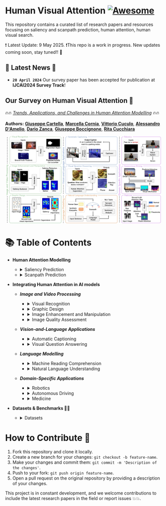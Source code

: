 # Human Visual Attention [![Awesome](https://awesome.re/badge.svg)](https://awesome.re)
This repository contains a curated list of research papers and resources focusing on saliency and scanpath prediction, human attention, human visual search.


❗ Latest Update: 9 May 2025.
❗This repo is a work in progress. New updates coming soon, stay tuned!! :construction:

## 📣 Latest News 📣
- **`20 April 2024`** Our survey paper has been accepted for publication at **IJCAI2024 Survey Track**!

## Our Survey on Human Visual Attention 👀

🔥🔥 [*Trends, Applications, and Challenges in Human Attention Modelling*](http://arxiv.org/abs/2402.18673) 🔥🔥\
\
**Authors:** 
[**Giuseppe Cartella**](https://scholar.google.com/citations?hl=en&user=0sJ4VCcAAAAJ),
[**Marcella Cornia**](https://scholar.google.com/citations?user=DzgmSJEAAAAJ&hl=it&oi=ao),
[**Vittorio Cuculo**](https://scholar.google.com/citations?user=usEfqxoAAAAJ&hl=it&oi=ao),
[**Alessandro D'Amelio**](https://scholar.google.com/citations?user=chkawtoAAAAJ&hl=it&oi=ao),
[**Dario Zanca**](https://scholar.google.com/citations?user=KjwaSXkAAAAJ&hl=it&oi=ao),
[**Giuseppe Boccignone**](https://scholar.google.com/citations?user=LqM0uJwAAAAJ&hl=it&oi=ao),
[**Rita Cucchiara**](https://scholar.google.com/citations?user=OM3sZEoAAAAJ&hl=it&oi=ao)

<p align="center">
    <img src="figure.jpg" style="max-width:500px">
</p>

# 📚 Table of Contents
- **Human Attention Modelling**
    - <details>
        <summary>Saliency Prediction</summary>
        
        | **Year** | **Conference / Journal** | **Title** | **Authors** | **Links** |
        |:--------:|:--------------:|:----------------------------------------------------|:---------------------|:---------:|
        |   2025   |      WACV      | SUM: Saliency Unification through Mamba for Visual Attention Modeling | *Alireza Hosseini et al.*    | [📜 Paper](https://arxiv.org/pdf/2406.17815) / [Code :octocat:](https://github.com/Arhosseini77/SUM) / [Project Page](https://arhosseini77.github.io/sum_page/)
        |   2024   |      WACV      | Learning Saliency from Fixations | *Yasser Abdelaziz Dahou Djilali et al.*    | [📜 Paper](https://arxiv.org/pdf/2311.14073.pdf) / [Code :octocat:](https://github.com/YasserdahouML/SalTR) 
        |   2023   |      CVPR      | Learning from Unique Perspectives: User-aware Saliency Modeling | *Shi Chen et al.*    | [📜 Paper](https://openaccess.thecvf.com//content/CVPR2023/papers/Chen_Learning_From_Unique_Perspectives_User-Aware_Saliency_Modeling_CVPR_2023_paper.pdf) 
        |   2023   |      CVPR      | TempSAL - Uncovering Temporal Information for Deep Saliency Prediction | *Bahar Aydemir et al.*    | [📜 Paper](https://openaccess.thecvf.com/content/CVPR2023/papers/Aydemir_TempSAL_-_Uncovering_Temporal_Information_for_Deep_Saliency_Prediction_CVPR_2023_paper.pdf) / [Code :octocat:](https://github.com/IVRL/Tempsal)
        |   2023   |      BMVC      | Clustered Saliency Prediction | *Rezvan Sherkat et al.*    | [📜 Paper](https://arxiv.org/pdf/2207.02205.pdf)
        |   2023   |      NeurIPS      | What Do Deep Saliency Models Learn about Visual Attention? | *Shi Chen et al.*    | [📜 Paper](https://arxiv.org/pdf/2310.09679.pdf) / [Code :octocat:](https://github.com/szzexpoi/saliency_analysis)
        |   2022   |      Neurocomputing      | TranSalNet: Towards perceptually relevant visual saliency prediction | *Jianxun Lou et al.*    | [📜 Paper](https://www.sciencedirect.com/science/article/pii/S0925231222004714?via%3Dihub) / [Code :octocat:](https://github.com/LJOVO/TranSalNet?tab=readme-ov-file)
      |   2020   |      CVPR      | STAViS: Spatio-Temporal AudioVisual Saliency Network | *Antigoni Tsiami et al.*    | [📜 Paper](https://arxiv.org/pdf/2001.03063.pdf) / [Code :octocat:](https://github.com/atsiami/STAViS)
      |   2020   |      CVPR      | How much time do you have? Modeling multi-duration saliency | *Camilo Fosco et al.*    | [📜 Paper](https://openaccess.thecvf.com/content_CVPR_2020/papers/Fosco_How_Much_Time_Do_You_Have_Modeling_Multi-Duration_Saliency_CVPR_2020_paper.pdf) / [Code :octocat:](https://github.com/diviz-mit/multiduration-saliency/) / [Project Page](http://multiduration-saliency.csail.mit.edu/)
      |   2018   |      IEEE Transactions on Image Processing      | Predicting Human Eye Fixations via an LSTM-based Saliency Attentive Model | *Marcella Cornia et al.*    | [📜 Paper](https://arxiv.org/pdf/1611.09571.pdf) / [Code :octocat:](https://github.com/marcellacornia/sam)
        |   2015   |      CVPR      | SALICON: Saliency in Context | *Ming Jiang et al.*    | [📜 Paper](https://openaccess.thecvf.com/content_cvpr_2015/papers/Jiang_SALICON_Saliency_in_2015_CVPR_paper.pdf) / [Project Page](http://salicon.net/)
        |   2009   |      ICCV      | Learning to Predict Where Humans Look | *Tilke Judd et al.*    | [📜 Paper](https://ieeexplore.ieee.org/stamp/stamp.jsp?tp=&arnumber=5459462)
        |   1998   |      TPAMI      | A Model of Saliency-Based Visual Attention for Rapid Scene Analysis | *Laurent Itti et al.*    | [📜 Paper](https://forums.cs.tau.ac.il/~hezy/Vision%20Seminar/koch%20attention%20pami.pdf)
    </details>
    
    - <details>
        <summary>Scanpath Prediction</summary>
    
        | **Year** | **Conference / Journal** | **Title** | **Authors** | **Links** |
        |:--------:|:--------------:|:---------:|:-----------:|:---------:|
        |   2025   |      WACV      | TPP-Gaze: Modelling Gaze Dynamics in Space and Time with Neural Temporal Point Processes | *Alessandro D'Amelio et al.*    | [📜 Paper](https://arxiv.org/abs/2410.23409) / [Code :octocat:](https://github.com/phuselab/tppgaze)
        |   2024   |      ECCV      | GazeXplain: Learning to Predict Natural Language Explanations of Visual Scanpaths | *Xianyu Chen et al.*    | [📜 Paper](https://arxiv.org/abs/2408.02788) / [Code :octocat:](https://github.com/chenxy99/GazeXplain)
        |   2024   |      ECCV      | Look Hear: Gaze Prediction for Speech-directed Human Attention | *Sounak Mondal et al.*    | [📜 Paper](https://arxiv.org/pdf/2407.19605) / [Code :octocat:](https://github.com/cvlab-stonybrook/ART)
        |   2024   |      CVPR      | Beyond Average: Individualized Visual Scanpath Prediction | *Xianyu Chen et al.*    | [📜 Paper](https://arxiv.org/pdf/2404.12235.pdf)
        |   2024   |      CVPR      | Unifying Top-down and Bottom-up Scanpath Prediction Using Transformers | *Zhibo Yang et al.*    | [📜 Paper](https://arxiv.org/pdf/2303.09383.pdf) / [Code :octocat:](https://github.com/cvlab-stonybrook/HAT)
        |   2023   |      arXiv      | Contrastive Language-Image Pretrained Models are Zero-Shot Human Scanpath Predictors | *Dario Zanca et al.*    | [📜 Paper](https://arxiv.org/pdf/2305.12380.pdf) / [Code + Dataset :octocat:](https://github.com/mad-lab-fau/CapMIT1003)
        |   2023   |      CVPR      | Gazeformer: Scalable, Effective and Fast Prediction of Goal-Directed Human Attention | *Sounak Mondal et al.*    | [📜 Paper](https://arxiv.org/pdf/2303.15274.pdf) / [Code :octocat:](https://github.com/cvlab-stonybrook/Gazeformer/)
        |   2022   |      ECCV      | Target-absent Human Attention | *Zhibo Yang et al.*    | [📜 Paper](https://arxiv.org/pdf/2207.01166.pdf) / [Code :octocat:](https://github.com/cvlab-stonybrook/Target-absent-Human-Attention)
        |   2022   |      TMLR      | Behind the Machine's Gaze: Neural Networks with Biologically-inspired Constraints Exhibit Human-like Visual Attention | *Leo Schwinn et al.*    | [📜 Paper](https://openreview.net/pdf?id=7iSYW1FRWA) / [Code :octocat:](https://github.com/SchwinnL/NeVA)
        |   2022   |      Journal of Vision      | DeepGaze III: Modeling free-viewing human scanpaths with deep learning | *Matthias Kümmerer et al.*    | [📜 Paper](https://jov.arvojournals.org/article.aspx?articleid=2778776) / [Code :octocat:](https://github.com/matthias-k/DeepGaze)
        |   2021   |      CVPR      | Predicting Human Scanpaths in Visual Question Answering | *Xianyu Chen et al.*    | [📜 Paper](https://openaccess.thecvf.com/content/CVPR2021/papers/Chen_Predicting_Human_Scanpaths_in_Visual_Question_Answering_CVPR_2021_paper.pdf) / [Code :octocat:](https://github.com/chenxy99/Scanpaths)
        |   2019   |      TPAMI      | Gravitational Laws of Focus of Attention | *Dario Zanca et al.*    | [📜 Paper](https://ieeexplore.ieee.org/abstract/document/8730418) / [Code :octocat:](https://github.com/dariozanca/G-Eymol)
        |   2015   |      Vision Research      | Saccadic model of eye movements for free-viewing condition | *Olivier Le Meur et al.*    | [📜 Paper](https://www.sciencedirect.com/science/article/pii/S0042698915000504)
    </details>

- **Integrating Human Attention in AI models**
    - ***Image and Video Processing***
        - <details>
            <summary>Visual Recognition</summary>
            
            | **Year** | **Conference / Journal** | **Title** | **Authors** | **Links** |
            |:--------:|:--------------:|:---------:|:-----------:|:---------:|
            |    2023  |    IJCV    |    Joint Learning of Visual-Audio Saliency Prediction and Sound Source Localization on Multi-face Videos    | *Minglang Qiao et al.*    | [📜 Paper](https://link.springer.com/article/10.1007/s11263-023-01950-3) / [Code :octocat:](https://github.com/MinglangQiao/MVVA-Database?tab=readme-ov-file)
            |    2022  |    ECML PKDD    |    Foveated Neural Computation    | *Matteo Tiezzi et al.*    | [📜 Paper](https://2022.ecmlpkdd.org/wp-content/uploads/2022/09/sub_620.pdf) / [Code :octocat:](https://github.com/sailab-code/foveated_neural_computation)
            |    2021  |    WACV    |    Integrating Human Gaze into Attention for Egocentric Activity Recognition    | *Kyle Min et al.*    | [📜 Paper](https://openaccess.thecvf.com/content/WACV2021/papers/Min_Integrating_Human_Gaze_Into_Attention_for_Egocentric_Activity_Recognition_WACV_2021_paper.pdf) / [Code :octocat:](https://github.com/MichiganCOG/Gaze-Attention)
            |   2019   |      CVPR      | Learning Unsupervised Video Object Segmentation through Visual Attention | *Wenguan Wang et al.*    | [📜 Paper](https://openaccess.thecvf.com/content_CVPR_2019/papers/Wang_Learning_Unsupervised_Video_Object_Segmentation_Through_Visual_Attention_CVPR_2019_paper.pdf) / [Code :octocat:](https://github.com/wenguanwang/AGS)
            |   2019   |      CVPR      | Shifting more attention to video salient object detection | *Deng-Ping Fan et al.*    | [📜 Paper](https://openaccess.thecvf.com/content_CVPR_2019/papers/Fan_Shifting_More_Attention_to_Video_Salient_Object_Detection_CVPR_2019_paper.pdf) / [Code :octocat:](https://github.com/DengPingFan/DAVSOD)
          </details>
          
        - <details>
            <summary>Graphic Design</summary>
            
            | **Year** | **Conference / Journal** | **Title** | **Authors** | **Links** |
            |:--------:|:--------------:|:---------:|:-----------:|:---------:|
            |   2025   |      CHI      | CHARTIST: Task-driven Eye Movement Control for Chart Reading | *Danqing Shi et al.*    | [📜 Paper](https://arxiv.org/abs/2502.03575)
            |   2020   | ACM Symposium on UIST (User Interface Software and Technology) | Predicting Visual Importance Across Graphic Design Types |      *Camilo Fosco et al.*       | [📜 Paper](https://arxiv.org/pdf/2008.02912.pdf) / [Code :octocat:](https://github.com/diviz-mit/predimportance-public)
            |   2020   | ACM MobileHCI | Understanding Visual Saliency in Mobile User Interfaces |      *Luis A. Leiva et al.*       | [📜 Paper](https://arxiv.org/pdf/2101.09176.pdf)
            |   2017   | ACM Symposium on UIST (User Interface Software and Technology) | Learning Visual Importance for Graphic Designs and Data Visualizations |      *Zoya Bylinskii et al.*       | [📜 Paper](https://arxiv.org/pdf/1708.02660.pdf) / [Code :octocat:](https://github.com/cvzoya/visimportance)
        </details>
    
        - <details>
            <summary>Image Enhancement and Manipulation</summary>
  
            | **Year** | **Conference / Journal** | **Title** | **Authors** | **Links** |
            |:--------:|:--------------:|:---------:|:-----------:|:---------:|
            |   2023   | CVPR | Realistic saliency guided image enhancement |      *S. Mahdi H. Miangoleh et al.*       | [📜 Paper](https://openaccess.thecvf.com/content/CVPR2023/papers/Miangoleh_Realistic_Saliency_Guided_Image_Enhancement_CVPR_2023_paper.pdf) / [Code :octocat:](https://github.com/compphoto/RealisticImageEnhancement) / [Project Page](https://yaksoy.github.io/realisticEditing/)
            |   2022   | CVPR | Deep saliency prior for reducing visual distraction |      *Kfir Aberman et al.*       | [📜 Paper](https://openaccess.thecvf.com/content/CVPR2022/papers/Aberman_Deep_Saliency_Prior_for_Reducing_Visual_Distraction_CVPR_2022_paper.pdf) / [Project Page](https://deep-saliency-prior.github.io/)
            |   2021   | CVPR | Saliency-guided image translation |      *Lai Jiang et al.*       | [📜 Paper](https://openaccess.thecvf.com/content/CVPR2021/papers/Jiang_Saliency-Guided_Image_Translation_CVPR_2021_paper.pdf)
            |   2017   | arXiv | Guiding human gaze with convolutional neural networks |      *Leon A. Gatys et al.*       | [📜 Paper](https://arxiv.org/pdf/1712.06492.pdf)
        </details>
        
        - <details>
            <summary>Image Quality Assessment</summary>
 
            | **Year** | **Conference / Journal** | **Title** | **Authors** | **Links** |
            |:--------:|:--------------:|:---------:|:-----------:|:---------:|
            |   2023   | CVPR | ScanDMM: A Deep Markov Model of Scanpath Prediction for 360° Images |      *Xiangjie Sui et al.*       | [📜 Paper](https://openaccess.thecvf.com/content/CVPR2023/papers/Sui_ScanDMM_A_Deep_Markov_Model_of_Scanpath_Prediction_for_360deg_CVPR_2023_paper.pdf) / [Code :octocat:](https://github.com/xiangjieSui/ScanDMM)
            |   2021   | ICCV Workshops | Saliency-Guided Transformer Network combined with Local Embedding for No-Reference Image Quality Assessment |      *Mengmeng Zhu et al.*       | [📜 Paper](https://openaccess.thecvf.com/content/ICCV2021W/AIM/papers/Zhu_Saliency-Guided_Transformer_Network_Combined_With_Local_Embedding_for_No-Reference_Image_ICCVW_2021_paper.pdf)
            |   2019   | ACMMM | SGDNet: An End-to-End Saliency-Guided Deep Neural Network for No-Reference Image Quality Assessment |      *Sheng Yang et al.*       | [📜 Paper](https://dl.acm.org/doi/pdf/10.1145/3343031.3350990) / [Code :octocat:](https://github.com/ysyscool/SGDNet)
        </details>
    - ***Vision-and-Language Applications***
        - <details>
            <summary>Automatic Captioning</summary>
 
            | **Year** | **Conference / Journal** | **Title** | **Authors** | **Links** |
            |:--------:|:--------------:|:---------:|:-----------:|:---------:|
            |   2020   | EMNLP | Generating Image Descriptions via Sequential Cross-Modal Alignment Guided by Human Gaze |      *Ece Takmaz et al.*       | [📜 Paper](https://aclanthology.org/2020.emnlp-main.377.pdf) / [Code :octocat:](https://github.com/dmg-illc/didec-seq-gen)
            |   2019   | ICCV | Human Attention in Image Captioning: Dataset and Analysis |      *Sen He et al.*       | [📜 Paper](https://openaccess.thecvf.com/content_ICCV_2019/papers/He_Human_Attention_in_Image_Captioning_Dataset_and_Analysis_ICCV_2019_paper.pdf) / [Code :octocat:](https://github.com/SenHe/Human-Attention-in-Image-Captioning)
            |   2018   | ACM TOMM | Paying More Attention to Saliency: Image Captioning with Saliency and Context Attention |      *Marcella Cornia et al.*       | [📜 Paper](https://arxiv.org/pdf/1706.08474.pdf)
            |   2017   | CVPR | Supervising Neural Attention Models for Video Captioning by Human Gaze Data |      *Youngjae Yu et al.*       | [📜 Paper](https://openaccess.thecvf.com/content_cvpr_2017/papers/Yu_Supervising_Neural_Attention_CVPR_2017_paper.pdf) / [Code :octocat:](https://github.com/yj-yu/Recurrent_Gaze_Prediction)
            |   2016   | arXiv | Seeing with Humans: Gaze-Assisted Neural Image Captioning |      *Yusuke Sugano et al.*       | [📜 Paper](https://arxiv.org/pdf/1608.05203.pdf)
            
        </details>
        
        - <details>
            <summary>Visual Question Answering</summary>
 
            | **Year** | **Conference / Journal** | **Title** | **Authors** | **Links** |
            |:--------:|:--------------:|:---------:|:-----------:|:---------:|
            |   2023   | EMNLP | GazeVQA: A Video Question Answering Dataset for Multiview Eye-Gaze Task-Oriented Collaborations |      *Muhammet Furkan Ilaslan et al.*       | [📜 Paper](https://aclanthology.org/2023.emnlp-main.648.pdf) / [Code :octocat:](https://github.com/mfurkanilaslan/GazeVQA)
            |   2023   | CVPR Workshops | Multimodal Integration of Human-Like Attention in Visual Question Answering |      *Ekta Sood et al.*       | [📜 Paper](https://openaccess.thecvf.com/content/CVPR2023W/GAZE/papers/Sood_Multimodal_Integration_of_Human-Like_Attention_in_Visual_Question_Answering_CVPRW_2023_paper.pdf) / [Project Page](https://perceptualui.org/publications/sood23_gaze/)
            |   2021   | CoNLL | VQA-MHUG: A Gaze Dataset to Study Multimodal Neural Attention in Visual Question Answering |      *Ekta Sood et al.*       | [📜 Paper](https://aclanthology.org/2021.conll-1.3.pdf) / [Dataset + Project Page](https://perceptualui.org/publications/sood21_conll/)
            |   2020   | ECCV | AiR: Attention with Reasoning Capability |      *Shi Chen et al.*       | [📜 Paper](https://www.ecva.net/papers/eccv_2020/papers_ECCV/papers/123460086.pdf) / [Code :octocat:](https://github.com/szzexpoi/AiR)
            |   2018   | AAAI | Exploring Human-like Attention Supervision in Visual Question Answering |      *Tingting Qiao et al.*       | [📜 Paper](https://arxiv.org/pdf/1709.06308.pdf) / [Code :octocat:](https://github.com/qiaott/HAN) 
            |   2016   | EMNLP | Human Attention in Visual Question Answering: Do Humans and Deep Networks Look at the Same Regions? |      *Abhishek Das et al.*       | [📜 Paper](https://aclanthology.org/D16-1092.pdf)
 
          
        </details>
    - ***Language Modelling***
        - <details>
            <summary>Machine Reading Comprehension</summary>
 
            | **Year** | **Conference / Journal** | **Title** | **Authors** | **Links** |
            |:--------:|:--------------:|:---------:|:-----------:|:---------:|
            |   2023   | ACL Workshops | Native Language Prediction from Gaze: a Reproducibility Study |      *Lina Skerath et al.*       | [📜 Paper](https://aclanthology.org/2023.acl-srw.26.pdf) / [Code :octocat:](https://github.com/linaskerath/ANLP_project)
            |   2022   | ETRA | Inferring Native and Non-Native Human Reading Comprehension and Subjective Text Difficulty from Scanpaths |      *David R. Reich et al.*       | [📜 Paper](https://dl.acm.org/doi/pdf/10.1145/3517031.3529639) / [Code :octocat:](https://github.com/aeye-lab/etra-reading-comprehension)
            |   2017   | ACL | Predicting Native Language from Gaze |      *Yevgeni Berzak et al.*       | [📜 Paper](https://aclanthology.org/P17-1050.pdf)
 
            
        </details>
        
        - <details>
            <summary>Natural Language Understanding</summary>    
 
            | **Year** | **Conference / Journal** | **Title** | **Authors** | **Links** |
            |:--------:|:--------------:|:---------:|:-----------:|:---------:|
           |   2025   | ICLR | Seeing Eye to AI: Human Alignment via Gaze-Based Response Rewards for Large Language Models |      *Angela Lopez-Cardona et al.*       | [📜 Paper](https://arxiv.org/abs/2410.01532) / [Code :octocat:](https://github.com/Telefonica-Scientific-Research/gaze_reward)
            |   2023   | EMNLP | Pre-Trained Language Models Augmented with Synthetic Scanpaths for Natural Language Understanding |      *Shuwen Deng et al.*       | [📜 Paper](https://aclanthology.org/2023.emnlp-main.400.pdf) / [Code :octocat:](https://github.com/aeye-lab/EMNLP-SyntheticScanpaths-NLU-PretrainedLM)
            |   2023   | EACL | Synthesizing Human Gaze Feedback for Improved NLP Performance |      *Varun Khurana et al.*       | [📜 Paper](https://aclanthology.org/2023.eacl-main.139.pdf)
            |   2020   | NeurIPS | Improving Natural Language Processing Tasks with Human Gaze-Guided Neural Attention |      *Ekta Sood et al.*       | [📜 Paper](https://proceedings.neurips.cc/paper_files/paper/2020/file/460191c72f67e90150a093b4585e7eb4-Paper.pdf) / [Project Page](https://perceptualui.org/publications/sood20_neurips/)
          

            
        </details>
    - ***Domain-Specific Applications***
        - <details>
            <summary>Robotics</summary>
 
            | **Year** | **Conference / Journal** | **Title** | **Authors** | **Links** |
            |:--------:|:--------------:|:---------:|:-----------:|:---------:|
            |   2023   | IEEE RA-L | GVGNet: Gaze-Directed Visual Grounding for Learning Under-Specified Object Referring Intention |      *Kun Qian et al.*       | [📜 Paper](https://ieeexplore.ieee.org/stamp/stamp.jsp?arnumber=10202186)
            |   2022   | RSS | Gaze Complements Control Input for Goal Prediction During Assisted Teleoperation |      *Reuben M. Aronson et al.*       | [📜 Paper](https://harp.ri.cmu.edu/assets/pubs/aronson_gaze_to_goal_rss22.pdf)
            |   2019   | CoRL | Understanding Teacher Gaze Patterns for Robot Learning |      *Akanksha Saran et al.*       | [📜 Paper](https://proceedings.mlr.press/v100/saran20a/saran20a.pdf) / [Code :octocat:](https://github.com/asaran/gaze-LfD)
            |   2019   | CoRL | Nonverbal Robot Feedback for Human Teachers |      *Sandy H. Huang et al.*       | [📜 Paper](https://proceedings.mlr.press/v100/huang20a/huang20a.pdf)
 
        </details>
        
        - <details>
            <summary>Autonomous Driving</summary>
 
            | **Year** | **Conference / Journal** | **Title** | **Authors** | **Links** |
            |:--------:|:--------------:|:---------:|:-----------:|:---------:|
            |   2023   | ICCV | FBLNet: FeedBack Loop Network for Driver Attention Prediction |      *Yilong Chen et al.*       | [📜 Paper](https://openaccess.thecvf.com/content/ICCV2023/papers/Chen_FBLNet_FeedBack_Loop_Network_for_Driver_Attention_Prediction_ICCV_2023_paper.pdf)
            |   2022   | IEEE Transactions on Intelligent Transportation Systems | DADA: Driver Attention Prediction in Driving Accident Scenarios |      *Jianwu Fang et al.*       | [📜 Paper](https://arxiv.org/pdf/1912.12148.pdf) / [Code :octocat:](https://github.com/JWFangit/LOTVS-DADA)
            |   2021   | ICCV | MEDIRL: Predicting the Visual Attention of Drivers via Deep Inverse Reinforcement Learning |      *Sonia Baee et al.*       | [📜 Paper](https://openaccess.thecvf.com/content/ICCV2021/papers/Baee_MEDIRL_Predicting_the_Visual_Attention_of_Drivers_via_Maximum_Entropy_ICCV_2021_paper.pdf) / [Code :octocat:](https://github.com/soniabaee/MEDIRL-EyeCar) / [Project Page](https://soniabaee.github.io/projects/medirl-eyecar/medirl-eyecar.html)
            |   2020   | CVPR | “Looking at the right stuff” - Guided semantic-gaze for autonomous driving |      *Anwesan Pal et al.*       | [📜 Paper](https://openaccess.thecvf.com/content_CVPR_2020/papers/Pal_Looking_at_the_Right_Stuff_-_Guided_Semantic-Gaze_for_Autonomous_CVPR_2020_paper.pdf) / [Code :octocat:](https://github.com/anwesanpal/SAGENet_demo)
            |   2019   | ITSC | DADA-2000: Can Driving Accident be Predicted by Driver Attention? Analyzed by A Benchmark |      *Jianwu Fang et al.*       | [📜 Paper](https://arxiv.org/pdf/1904.12634.pdf) / [Code :octocat:](https://github.com/JWFangit/LOTVS-DADA)
            |   2018   | ACCV | Predicting Driver Attention in Critical Situations |      *Ye Xia et al.*       | [📜 Paper](https://arxiv.org/pdf/1711.06406.pdf) / [Code :octocat:](https://github.com/pascalxia/driver_attention_prediction)
            |   2018   | TPAMI | Predicting the Driver’s Focus of Attention: the DR(eye)VE Project |      *Andrea Palazzi et al.*       | [📜 Paper](https://arxiv.org/pdf/1705.03854.pdf) / [Code :octocat:](https://github.com/ndrplz/dreyeve)
 
        </details>
        
        - <details>
            <summary>Medicine</summary>
 
            | **Year** | **Conference / Journal** | **Title** | **Authors** | **Links** |
            |:--------:|:--------------:|:---------:|:-----------:|:---------:|
            |   2024   |      MICCAI      | Weakly-supervised Medical Image Segmentation with Gaze Annotations | *Yuan Zhong et al.*    | [📜 Paper](https://arxiv.org/pdf/2407.07406) / [Code :octocat:](https://github.com/med-air/GazeMedSeg) 
            |   2024   |      AAAI      | Mining Gaze for Contrastive Learning toward Computer-Assisted Diagnosis | *Zihao Zhao et al.*    | [📜 Paper](https://arxiv.org/pdf/2312.06069.pdf) / [Code :octocat:](https://github.com/zhaozh10/McGIP) 
            |   2024   | WACV | GazeGNN: A Gaze-Guided Graph Neural Network for Chest X-ray Classification |      *Bin Wang et al.*       | [📜 Paper](https://openaccess.thecvf.com/content/WACV2024/papers/Wang_GazeGNN_A_Gaze-Guided_Graph_Neural_Network_for_Chest_X-Ray_Classification_WACV_2024_paper.pdf) / [Code :octocat:](https://github.com/ukaukaaaa/GazeGNN)
            |   2023   |      WACV      | Probabilistic Integration of Object Level Annotations in Chest X-ray Classification | *Tom van Sonsbeek et al.*    | [📜 Paper](https://openaccess.thecvf.com/content/WACV2023/papers/van_Sonsbeek_Probabilistic_Integration_of_Object_Level_Annotations_in_Chest_X-Ray_Classification_WACV_2023_paper.pdf)
            |   2023   | IEEE Transactions on Medical Imaging | Eye-gaze-guided Vision Transformer for Rectifying Shortcut Learning |      *Chong Ma et al.*       | [📜 Paper](https://arxiv.org/pdf/2205.12466.pdf)
            |   2023   | Transactions on Neural Networks and Learning Systems | Rectify ViT Shortcut Learning by Visual Saliency |      *Chong Ma et al.*       | [📜 Paper](https://ieeexplore.ieee.org/document/10250856)
            |   2022   | IEEE Transactions on Medical Imaging | Follow My Eye: Using Gaze to Supervise Computer-Aided Diagnosis |      *Sheng Wang et al.*       | [📜 Paper](https://arxiv.org/pdf/2204.02976.pdf) / [Code :octocat:](https://github.com/JamesQFreeman/MICEYE)
            |   2022   | MICCAI | GazeRadar: A Gaze and Radiomics-Guided Disease Localization Framework |      *Moinak Bhattacharya et al.*       | [📜 Paper](https://bmi.stonybrookmedicine.edu/sites/default/files/A-Gaze-and-Radiomics-Guided-Disease-Localization-Framework.pdf) / [Code :octocat:](https://github.com/bmi-imaginelab/gazeradar)
            |   2022   | ECCV | RadioTransformer: A Cascaded Global-Focal Transformer for Visual Attention–guided Disease Classification |      *Moinak Bhattacharya et al.*       | [📜 Paper](https://www.ecva.net/papers/eccv_2022/papers_ECCV/papers/136810669.pdf) / [Code :octocat:](https://github.com/bmi-imaginelab/radiotransformer)
            |   2021   | Nature Scientific Data | Creation and validation of a chest X-ray dataset with eye-tracking and report dictation for AI development |      *Alexandros Karargyris  et al.*       | [📜 Paper](https://www.nature.com/articles/s41597-021-00863-5) / [Code :octocat:](https://github.com/cxr-eye-gaze/eye-gaze-dataset)
            |   2021   | BMVC | Human Attention in Fine-grained Classification |      *Yao Rong  et al.*       | [📜 Paper](https://www.bmvc2021-virtualconference.com/assets/papers/0421.pdf) / [Code :octocat:](https://github.com/yaorong0921/CUB-GHA)
            |   2018   | Journal of Medical Imaging | Modeling visual search behavior of breast radiologists using a deep convolution neural network |      *Suneeta Mall  et al.*       | [📜 Paper](https://www.ncbi.nlm.nih.gov/pmc/articles/PMC6086967/pdf/JMI-005-035502.pdf)
          
          
        </details>

- **Datasets & Benchmarks 📂📎**
    - <details>
        <summary>Datasets</summary>
        
        - [SALICON](http://salicon.net/download/) - [SALICON API](https://github.com/NUS-VIP/salicon-api)
        - [MIT1003](https://people.csail.mit.edu/tjudd/WherePeopleLook/index.html)
        - [OSIE](https://www-users.cse.umn.edu/~qzhao/predicting.html)
        - [COCOFreeView](https://sites.google.com/view/cocosearch/coco-freeview)
        - [COCOSearch18](https://sites.google.com/view/cocosearch/)
        - [RefCOCO-Gaze](https://github.com/cvlab-stonybrook/refcoco-gaze)
        
    </details>

# How to Contribute 🚀

1. Fork this repository and clone it locally.
2. Create a new branch for your changes: `git checkout -b feature-name`.
3. Make your changes and commit them: `git commit -m 'Description of the changes'`.
4. Push to your fork: `git push origin feature-name`.
5. Open a pull request on the original repository by providing a description of your changes.

This project is in constant development, and we welcome contributions to include the latest research papers in the field or report issues 💥💥.
